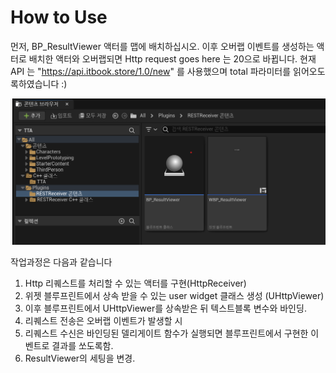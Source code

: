 # How to Use



먼저, BP_ResultViewer 액터를 맵에 배치하십시오. 이후 오버랩 이벤트를 생성하는 액터로 배치한 액터와 오버랩되면 Http request goes here 는 20으로 바뀝니다. 현재 API 는 "https://api.itbook.store/1.0/new" 를 사용했으며 total 파라미터를 읽어오도록하였습니다 :) 

![image-20230310212252273](./Images/1.png)

작업과정은 다음과 같습니다 

1. Http 리퀘스트를 처리할 수 있는 액터를 구현(HttpReceiver)
2. 위젯 블루프린트에서 상속 받을 수 있는 user widget 클래스 생성 (UHttpViewer)
3. 이후 블루프린트에서 UHttpViewer를 상속받은 뒤 텍스트블록 변수와 바인딩. 
4. 리퀘스트 전송은 오버랩 이벤트가 발생할 시
5. 리퀘스트 수신은 바인딩된 델리게이트 함수가 실행되면 블루프린트에서 구현한 이벤트로 결과를 쏘도록함. 
6. ResultViewer의 세팅을 변경. 

